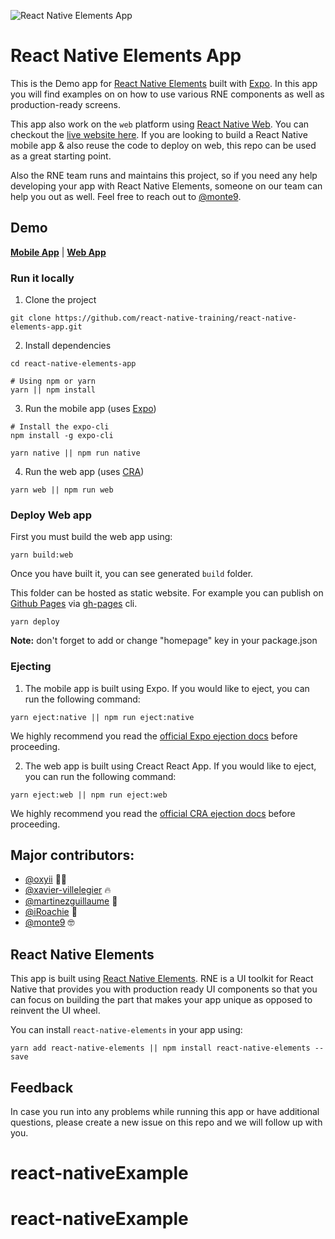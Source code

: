 ![React Native Elements App](https://user-images.githubusercontent.com/5962998/37248832-a7060286-24b1-11e8-94a8-847ab6ded4ec.png)

# React Native Elements App

This is the Demo app for [React Native Elements](https://github.com/react-native-training/react-native-elements) built with [Expo](https://expo.io/). In this app you will find examples on on how to use various RNE components as well as production-ready screens.

This app also work on the `web` platform using [React Native Web](https://github.com/necolas/react-native-web). You can checkout the [live website here](https://react-native-elements.github.io/react-native-elements-app). If you are looking to build a React Native mobile app & also reuse the code to deploy on web, this repo can be used as a great starting point.

Also the RNE team runs and maintains this project, so if you need any help developing your app with React Native Elements, someone on our team can help you out as well. Feel free to reach out to [@monte9]().

## Demo

**[Mobile App](https://expo.io/@monte9/react-native-elements-app)** | **[Web App](https://react-native-elements.github.io/react-native-elements-app)**

### Run it locally

1. Clone the project

```
git clone https://github.com/react-native-training/react-native-elements-app.git
```

2. Install dependencies

```
cd react-native-elements-app

# Using npm or yarn
yarn || npm install
```

3. Run the mobile app (uses [Expo](https://expo.io/learn))

```
# Install the expo-cli
npm install -g expo-cli

yarn native || npm run native
```

4. Run the web app (uses [CRA](https://facebook.github.io/create-react-app/docs/getting-started))

```
yarn web || npm run web
```

### Deploy Web app

First you must build the web app using:

```
yarn build:web
```

Once you have built it, you can see generated `build` folder.

This folder can be hosted as static website. For example you can publish on [Github Pages](https://pages.github.com/) via [gh-pages](https://github.com/tschaub/gh-pages) cli.

```
yarn deploy
```

**Note:** don't forget to add or change "homepage" key in your package.json

### Ejecting

1. The mobile app is built using Expo. If you would like to eject, you can run the following command:

```
yarn eject:native || npm run eject:native
```

We highly recommend you read the [official Expo ejection docs](https://docs.expo.io/versions/latest/expokit/eject/) before proceeding.

2. The web app is built using Creact React App. If you would like to eject, you can run the following command:

```
yarn eject:web || npm run eject:web
```

We highly recommend you read the [official CRA ejection docs](https://github.com/facebook/create-react-app/blob/master/packages/react-scripts/template/README.md#npm-run-eject) before proceeding.

## Major contributors:

- [@oxyii](https://github.com/oxyii) 💪🏼
- [@xavier-villelegier](https://github.com/xavier-villelegier) 🔥
- [@martinezguillaume](https://github.com/martinezguillaume) 🎸
- [@iRoachie](https://github.com/iRoachie) 💯
- [@monte9](https://github.com/monte9) 🤓

## React Native Elements

This app is built using [React Native Elements](https://github.com/react-native-training/react-native-elements). RNE is a UI toolkit for React Native that provides you with production ready UI components so that you can focus on building the part that makes your app unique as opposed to reinvent the UI wheel.

You can install `react-native-elements` in your app using:

```
yarn add react-native-elements || npm install react-native-elements --save
```

## Feedback

In case you run into any problems while running this app or have additional questions, please create a new issue on this repo and we will follow up with you.
# react-nativeExample
# react-nativeExample
